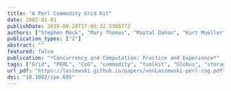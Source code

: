```yaml
---
title: "A Perl Commodity Grid Kit"
date: 2002-01-01
publishDate: 2019-08-28T17:06:32.530877Z
authors: ["Stephen Mock", "Mary Thomas", "Maytal Dahan", "Kurt Mueller", "Catherine Mills", "Gregor von Laszewski"]
publication_types: ["2"]
abstract: ""
featured: false
publication: "*Concurrency and Computation: Practice and Experience*"
tags: ["Grid", "PERL", "CoG", "commodity", "toolkit", "Globus", "storage resource broker", "SRB", "module", "portal", "middleware"]
url_pdf: "https://laszewski.github.io/papers/vonLaszewski-perl-cog.pdf"
doi: "10.1002/cpe.695"
---
```


